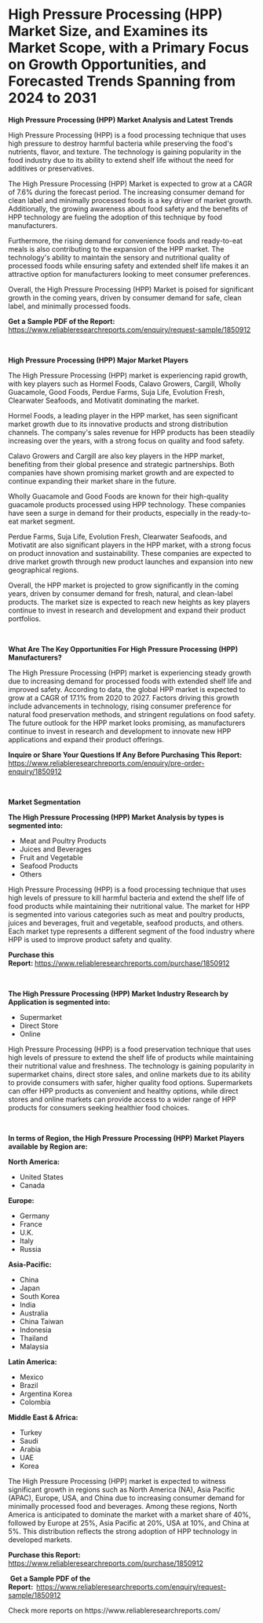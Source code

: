 <p><h1>High Pressure Processing (HPP) Market Size, and Examines its Market Scope, with a Primary Focus on Growth Opportunities, and Forecasted Trends Spanning from 2024 to 2031</h1></p><p><strong>High Pressure Processing (HPP) Market Analysis and Latest Trends</strong></p>
<p><p>High Pressure Processing (HPP) is a food processing technique that uses high pressure to destroy harmful bacteria while preserving the food's nutrients, flavor, and texture. The technology is gaining popularity in the food industry due to its ability to extend shelf life without the need for additives or preservatives.</p><p>The High Pressure Processing (HPP) Market is expected to grow at a CAGR of 7.6% during the forecast period. The increasing consumer demand for clean label and minimally processed foods is a key driver of market growth. Additionally, the growing awareness about food safety and the benefits of HPP technology are fueling the adoption of this technique by food manufacturers.</p><p>Furthermore, the rising demand for convenience foods and ready-to-eat meals is also contributing to the expansion of the HPP market. The technology's ability to maintain the sensory and nutritional quality of processed foods while ensuring safety and extended shelf life makes it an attractive option for manufacturers looking to meet consumer preferences.</p><p>Overall, the High Pressure Processing (HPP) Market is poised for significant growth in the coming years, driven by consumer demand for safe, clean label, and minimally processed foods.</p></p>
<p><strong>Get a Sample PDF of the Report:&nbsp;</strong> <a href="https://www.reliableresearchreports.com/enquiry/request-sample/1850912">https://www.reliableresearchreports.com/enquiry/request-sample/1850912</a></p>
<p>&nbsp;</p>
<p><strong>High Pressure Processing (HPP) Major Market Players</strong></p>
<p><p>The High Pressure Processing (HPP) market is experiencing rapid growth, with key players such as Hormel Foods, Calavo Growers, Cargill, Wholly Guacamole, Good Foods, Perdue Farms, Suja Life, Evolution Fresh, Clearwater Seafoods, and Motivatit dominating the market.</p><p>Hormel Foods, a leading player in the HPP market, has seen significant market growth due to its innovative products and strong distribution channels. The company's sales revenue for HPP products has been steadily increasing over the years, with a strong focus on quality and food safety.</p><p>Calavo Growers and Cargill are also key players in the HPP market, benefiting from their global presence and strategic partnerships. Both companies have shown promising market growth and are expected to continue expanding their market share in the future.</p><p>Wholly Guacamole and Good Foods are known for their high-quality guacamole products processed using HPP technology. These companies have seen a surge in demand for their products, especially in the ready-to-eat market segment.</p><p>Perdue Farms, Suja Life, Evolution Fresh, Clearwater Seafoods, and Motivatit are also significant players in the HPP market, with a strong focus on product innovation and sustainability. These companies are expected to drive market growth through new product launches and expansion into new geographical regions.</p><p>Overall, the HPP market is projected to grow significantly in the coming years, driven by consumer demand for fresh, natural, and clean-label products. The market size is expected to reach new heights as key players continue to invest in research and development and expand their product portfolios.</p></p>
<p>&nbsp;</p>
<p><strong>What Are The Key Opportunities For High Pressure Processing (HPP) Manufacturers?</strong></p>
<p><p>The High Pressure Processing (HPP) market is experiencing steady growth due to increasing demand for processed foods with extended shelf life and improved safety. According to data, the global HPP market is expected to grow at a CAGR of 17.1% from 2020 to 2027. Factors driving this growth include advancements in technology, rising consumer preference for natural food preservation methods, and stringent regulations on food safety. The future outlook for the HPP market looks promising, as manufacturers continue to invest in research and development to innovate new HPP applications and expand their product offerings.</p></p>
<p><strong>Inquire or Share Your Questions If Any Before Purchasing This Report:</strong> <a href="https://www.reliableresearchreports.com/enquiry/pre-order-enquiry/1850912">https://www.reliableresearchreports.com/enquiry/pre-order-enquiry/1850912</a></p>
<p>&nbsp;</p>
<p><strong>Market Segmentation</strong></p>
<p><strong>The High Pressure Processing (HPP) Market Analysis by types is segmented into:</strong></p>
<p><ul><li>Meat and Poultry Products</li><li>Juices and Beverages</li><li>Fruit and Vegetable</li><li>Seafood Products</li><li>Others</li></ul></p>
<p><p>High Pressure Processing (HPP) is a food processing technique that uses high levels of pressure to kill harmful bacteria and extend the shelf life of food products while maintaining their nutritional value. The market for HPP is segmented into various categories such as meat and poultry products, juices and beverages, fruit and vegetable, seafood products, and others. Each market type represents a different segment of the food industry where HPP is used to improve product safety and quality.</p></p>
<p><strong>Purchase this Report:&nbsp;</strong><a href="https://www.reliableresearchreports.com/purchase/1850912">https://www.reliableresearchreports.com/purchase/1850912</a></p>
<p>&nbsp;</p>
<p><strong>The High Pressure Processing (HPP) Market Industry Research by Application is segmented into:</strong></p>
<p><ul><li>Supermarket</li><li>Direct Store</li><li>Online</li></ul></p>
<p><p>High Pressure Processing (HPP) is a food preservation technique that uses high levels of pressure to extend the shelf life of products while maintaining their nutritional value and freshness. The technology is gaining popularity in supermarket chains, direct store sales, and online markets due to its ability to provide consumers with safer, higher quality food options. Supermarkets can offer HPP products as convenient and healthy options, while direct stores and online markets can provide access to a wider range of HPP products for consumers seeking healthier food choices.</p></p>
<p>&nbsp;</p>
<p><strong>In terms of Region, the High Pressure Processing (HPP) Market Players available by Region are:</strong></p>
<p>
    <p> <strong> North America: </strong>
        <ul>
            <li>United States</li>
            <li>Canada</li>
        </ul>
        </p> 
    <p> <strong> Europe: </strong>
        <ul>
            <li>Germany</li>
            <li>France</li>
            <li>U.K.</li>
            <li>Italy</li>
            <li>Russia</li>
        </ul>
        </p> 
    <p> <strong> Asia-Pacific: </strong>
        <ul>
            <li>China</li>
            <li>Japan</li>
            <li>South Korea</li>
            <li>India</li>
            <li>Australia</li>
            <li>China Taiwan</li>
            <li>Indonesia</li>
            <li>Thailand</li>
            <li>Malaysia</li>
        </ul>
        </p> 
    <p> <strong> Latin America: </strong>
        <ul>
            <li>Mexico</li>
            <li>Brazil</li>
            <li>Argentina Korea</li>
            <li>Colombia</li>
        </ul>
        </p> 
    <p> <strong> Middle East & Africa: </strong>
        <ul>
            <li>Turkey</li>
            <li>Saudi</li>
            <li>Arabia</li>
            <li>UAE</li>
            <li>Korea</li>
        </ul>
    </p>
    </p>
<p><p>The High Pressure Processing (HPP) market is expected to witness significant growth in regions such as North America (NA), Asia Pacific (APAC), Europe, USA, and China due to increasing consumer demand for minimally processed food and beverages. Among these regions, North America is anticipated to dominate the market with a market share of 40%, followed by Europe at 25%, Asia Pacific at 20%, USA at 10%, and China at 5%. This distribution reflects the strong adoption of HPP technology in developed markets.</p></p>
<p><strong>Purchase this Report: </strong><a href="https://www.reliableresearchreports.com/purchase/1850912">https://www.reliableresearchreports.com/purchase/1850912</a></p>
<p>&nbsp;<strong>Get a Sample PDF of the Report:&nbsp;&nbsp;</strong><a href="https://www.reliableresearchreports.com/enquiry/request-sample/1850912">https://www.reliableresearchreports.com/enquiry/request-sample/1850912</a></p>
<p><strong></strong></p>
<p>Check more reports on https://www.reliableresearchreports.com/</p>